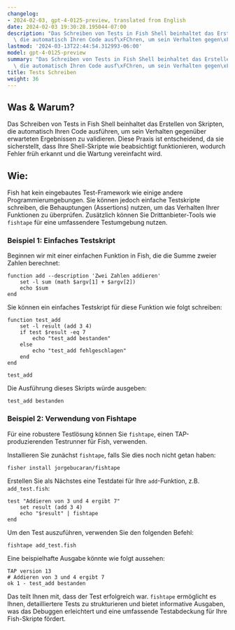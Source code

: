 ```yaml
---
changelog:
- 2024-02-03, gpt-4-0125-preview, translated from English
date: 2024-02-03 19:30:28.195044-07:00
description: "Das Schreiben von Tests in Fish Shell beinhaltet das Erstellen von Skripten,\
  \ die automatisch Ihren Code ausf\xFChren, um sein Verhalten gegen\xFCber erwarteten\u2026"
lastmod: '2024-03-13T22:44:54.312993-06:00'
model: gpt-4-0125-preview
summary: "Das Schreiben von Tests in Fish Shell beinhaltet das Erstellen von Skripten,\
  \ die automatisch Ihren Code ausf\xFChren, um sein Verhalten gegen\xFCber erwarteten\u2026"
title: Tests Schreiben
weight: 36
---
```


## Was & Warum?

Das Schreiben von Tests in Fish Shell beinhaltet das Erstellen von Skripten, die automatisch Ihren Code ausführen, um sein Verhalten gegenüber erwarteten Ergebnissen zu validieren. Diese Praxis ist entscheidend, da sie sicherstellt, dass Ihre Shell-Skripte wie beabsichtigt funktionieren, wodurch Fehler früh erkannt und die Wartung vereinfacht wird.

## Wie:

Fish hat kein eingebautes Test-Framework wie einige andere Programmierumgebungen. Sie können jedoch einfache Testskripte schreiben, die Behauptungen (Assertions) nutzen, um das Verhalten Ihrer Funktionen zu überprüfen. Zusätzlich können Sie Drittanbieter-Tools wie `fishtape` für eine umfassendere Testumgebung nutzen.

### Beispiel 1: Einfaches Testskript

Beginnen wir mit einer einfachen Funktion in Fish, die die Summe zweier Zahlen berechnet:

```fish
function add --description 'Zwei Zahlen addieren'
    set -l sum (math $argv[1] + $argv[2])
    echo $sum
end
```

Sie können ein einfaches Testskript für diese Funktion wie folgt schreiben:

```fish
function test_add
    set -l result (add 3 4)
    if test $result -eq 7
        echo "test_add bestanden"
    else
        echo "test_add fehlgeschlagen"
    end
end

test_add
```

Die Ausführung dieses Skripts würde ausgeben:

```
test_add bestanden
```

### Beispiel 2: Verwendung von Fishtape

Für eine robustere Testlösung können Sie `fishtape`, einen TAP-produzierenden Testrunner für Fish, verwenden.

Installieren Sie zunächst `fishtape`, falls Sie dies noch nicht getan haben:

```fish
fisher install jorgebucaran/fishtape
```

Erstellen Sie als Nächstes eine Testdatei für Ihre `add`-Funktion, z.B. `add_test.fish`:

```fish
test "Addieren von 3 und 4 ergibt 7"
    set result (add 3 4)
    echo "$result" | fishtape
end
```

Um den Test auszuführen, verwenden Sie den folgenden Befehl:

```fish
fishtape add_test.fish
```

Eine beispielhafte Ausgabe könnte wie folgt aussehen:

```
TAP version 13
# Addieren von 3 und 4 ergibt 7
ok 1 - test_add bestanden
```

Das teilt Ihnen mit, dass der Test erfolgreich war. `fishtape` ermöglicht es Ihnen, detailliertere Tests zu strukturieren und bietet informative Ausgaben, was das Debuggen erleichtert und eine umfassende Testabdeckung für Ihre Fish-Skripte fördert.
